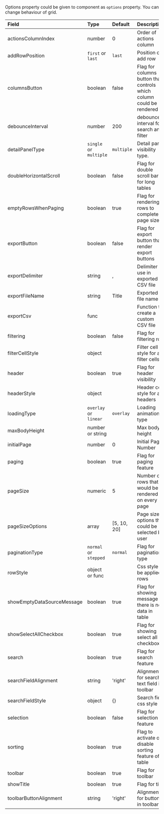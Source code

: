 Options property could be given to component as `options` property. You can change behaviour of grid.

| Field                      | Type                   | Default       | Description                                                                       |
|:---------------------------|:-----------------------|:--------------|:----------------------------------------------------------------------------------|
| actionsColumnIndex         | number                 | 0             | Order of actions column                                                           |
| addRowPosition             | `first` or `last`      | `last`        | Position of add row                                                               |
| columnsButton              | boolean                | false         | Flag for columns button that controls which column could be rendered              |
| debounceInterval           | number                 | 200           | debounce interval for search and filter                                           |
| detailPanelType            | `single` or `multiple` | `multiple`    | Detail panel visibility type.                                                     |
| doubleHorizontalScroll     | boolean                | false         | Flag for double scroll bar for long tables                                        |
| emptyRowsWhenPaging        | boolean                | true          | Flag for rendering rows to complete page size                                     |
| exportButton               | boolean                | false         | Flag for export button that render export buttons                                 |
| exportDelimiter            | string                 | ,             | Delimiter to use in exported CSV file                                             |
| exportFileName             | string                 | Title         | Exported file name                                                                |
| exportCsv                  | func                   |               | Function to create a custom CSV file                                              |
| filtering                  | boolean                | false         | Flag for filtering row                                                            |
| filterCellStyle            | object                 |               | Filter cell style for all filter cells                                            |
| header                     | boolean                | true          | Flag for header visibility                                                        |
| headerStyle                | object                 |               | Header cell style for all headers                                                 |
| loadingType                | `overlay` or `linear`  | `overlay`     | Loading animation type                                                            |
| maxBodyHeight              | number or string       |               | Max body height                                                                   |
| initialPage                | number                 | 0             | Initial Page Number                                                               |
| paging                     | boolean                | true          | Flag for paging feature                                                           |
| pageSize                   | numeric                | 5             | Number of rows that would be rendered on every page                               |
| pageSizeOptions            | array                  | [5, 10, 20]   | Page size options that could be selected by user                                  |
| paginationType             | `normal` or `stepped`  | `normal`      | Flag for pagination type                                                          |
| rowStyle                   | object or func         |               | Css style to be applied rows                                                      |
| showEmptyDataSourceMessage | boolean                | true          | Flag for showing message if there is no data in table                             |
| showSelectAllCheckbox      | boolean                | true          | Flag for showing select all checkbox                                              |
| search                     | boolean                | true          | Flag for search feature                                                           |
| searchFieldAlignment       | string                 | 'right'       | Alignment for search text field in toolbar                                        |
| searchFieldStyle           | object                 | {}            | Search field css style                                                            |
| selection                  | boolean                | false         | Flag for selection feature                                                        |
| sorting                    | boolean                | true          | Flag to activate or disable sorting feature of table                              |
| toolbar                    | boolean                | true          | Flag for toolbar                                                                  |
| showTitle                  | boolean                | true          | Flag for title                                                                    |
| toolbarButtonAlignment     | string                 | 'right'       | Alignment for buttons in toolbar                                                  |